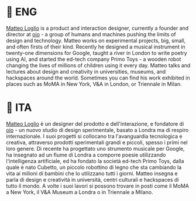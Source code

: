 # 🍟 ENG
[Matteo Loglio](https://matlo.me) is a product and interaction designer, currently a founder and director at [oio](https://oio.studio) - a group of humans and machines pushing the limits of design and technology. Matteo works on experimental projects, big, small, and often firsts of their kind. Recently he designed a musical instrument in twenty-one dimensions for Google, taught a river in London to write poetry using AI, and started the ed-tech company Primo Toys - a wooden robot changing the lives of millions of children using it every day. Matteo talks and lectures about design and creativity in universities, museums, and hackspaces around the world. Sometimes you can find his work exhibited in places such as MoMA in New York, V&A in London, or Triennale in Milan.

# 🍕 ITA
[Matteo Loglio](https://matlo.me) è un designer del prodotto e dell'interazione, e fondatore di [oio](https://oio.studio) - un nuovo studio di design sperimentale, basato a Londra ma di respiro internazionale. I suoi progetti si collocano tra l'avanguardia tecnologica e creativa, attraverso prodotti sperimentali grandi e piccoli, spesso i primi nel loro genere. Di recente ha progettato uno strumento musicale per Google, ha insegnato ad un fiume di Londra a comporre poesie utilizzando l'intelligenza artificiale, ed ha fondato la società ed-tech Primo Toys, dalla quale è nato Cubetto, un piccolo robottino di legno che sta cambiando la vita ai milioni di bambini che lo utilizzano tutti i giorni. Matteo insegna e parla di design e creatività in università, centri culturali e hackspaces di tutto il mondo. A volte i suoi lavori si possono trovare in posti come il MoMA a New York, il V&A Museum a Londra o in Triennale a Milano.

